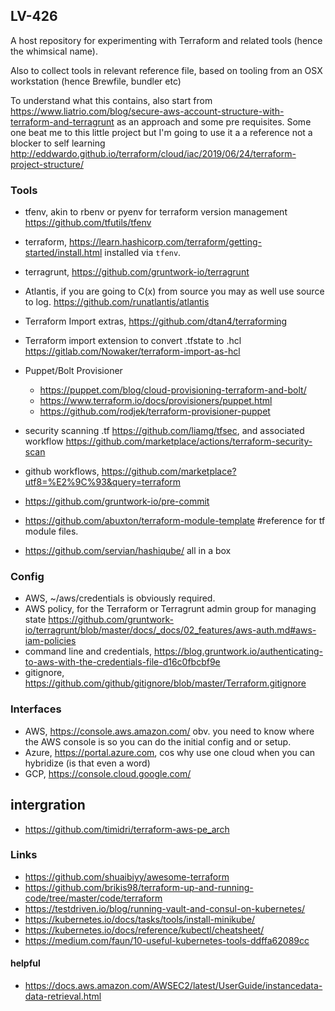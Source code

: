 LV-426
------

A host repository for experimenting with Terraform and related tools (hence the whimsical name).

Also to collect tools in relevant reference file, based on tooling from an OSX workstation (hence Brewfile, bundler etc)

To understand what this contains, also start from https://www.liatrio.com/blog/secure-aws-account-structure-with-terraform-and-terragrunt as an approach and some pre requisites.
Some one beat me to this little project but I'm going to use it a a reference not a blocker to self learning http://eddwardo.github.io/terraform/cloud/iac/2019/06/24/terraform-project-structure/

### Tools

* tfenv, akin to rbenv or pyenv for terraform version management https://github.com/tfutils/tfenv
* terraform, https://learn.hashicorp.com/terraform/getting-started/install.html installed via `tfenv`.
* terragrunt, https://github.com/gruntwork-io/terragrunt

* Atlantis, if you are going to C(x) from source you may as well use source to log. https://github.com/runatlantis/atlantis
* Terraform Import extras, https://github.com/dtan4/terraforming
* Terraform import extension to convert .tfstate to .hcl https://gitlab.com/Nowaker/terraform-import-as-hcl
* Puppet/Bolt Provisioner
  * https://puppet.com/blog/cloud-provisioning-terraform-and-bolt/
  * https://www.terraform.io/docs/provisioners/puppet.html
  * https://github.com/rodjek/terraform-provisioner-puppet
* security scanning .tf https://github.com/liamg/tfsec, and associated workflow https://github.com/marketplace/actions/terraform-security-scan
* github workflows, https://github.com/marketplace?utf8=%E2%9C%93&query=terraform
* https://github.com/gruntwork-io/pre-commit
* https://github.com/abuxton/terraform-module-template #reference for tf module files.
* https://github.com/servian/hashiqube/ all in a box

### Config

* AWS, ~/aws/credentials is obviously required.
* AWS policy, for the Terraform or Terragrunt admin group for managing state https://github.com/gruntwork-io/terragrunt/blob/master/docs/_docs/02_features/aws-auth.md#aws-iam-policies
* command line and credentials, https://blog.gruntwork.io/authenticating-to-aws-with-the-credentials-file-d16c0fbcbf9e
* gitignore, https://github.com/github/gitignore/blob/master/Terraform.gitignore

### Interfaces

* AWS, https://console.aws.amazon.com/ obv. you need to know where the AWS console is so you can do the initial config and or setup.
* Azure, https://portal.azure.com, cos why use one cloud when you can hybridize (is that even a word)
* GCP, https://console.cloud.google.com/

## intergration

* https://github.com/timidri/terraform-aws-pe_arch

### Links

* https://github.com/shuaibiyy/awesome-terraform
* https://github.com/brikis98/terraform-up-and-running-code/tree/master/code/terraform
* https://testdriven.io/blog/running-vault-and-consul-on-kubernetes/
* https://kubernetes.io/docs/tasks/tools/install-minikube/
* https://kubernetes.io/docs/reference/kubectl/cheatsheet/
* https://medium.com/faun/10-useful-kubernetes-tools-ddffa62089cc

#### helpful

* https://docs.aws.amazon.com/AWSEC2/latest/UserGuide/instancedata-data-retrieval.html
